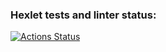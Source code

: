 ### Hexlet tests and linter status:
[![Actions Status](https://github.com/tomirisarman/devops-for-programmers-project-77/actions/workflows/hexlet-check.yml/badge.svg)](https://github.com/tomirisarman/devops-for-programmers-project-77/actions)
